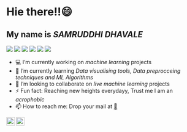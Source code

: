 # Hie there!!:smile:

## My name is ***SAMRUDDHI DHAVALE***
![](https://img.shields.io/badge/code-PYTHON-blue)  ![](https://img.shields.io/badge/code-R-red)  ![](https://img.shields.io/badge/code-C-green)  ![](https://img.shields.io/badge/code-SQL-orange)  ![](https://img.shields.io/badge/code-HTML,CSS-blue) ![](https://img.shields.io/badge/Tool-PowerBI-red)
* :computer: I’m currently working on *machine learning* projects
* 🌱 I’m currently learning *Data visualising tools, Data preprocceing techniques and ML Algorithms*
* 👯 I’m looking to collaborate on *live machine learning* projects
* ⚡ Fun fact: Reaching new heights everydayy, Trust me I am an *acrophobic*
* 📫 How to reach me: Drop your mail at [:email:](samruddhidhavale990@gmail.com)  
                  <a href="https://linkedin.com/in/samruddhi-dhavale990">
<img align="left" alt="Samruddhi dhavale" width="22px" src="https://github.com/WaylonWalker/WaylonWalker/blob/main/icon/linkedin.png?raw=true" /> 
  <a href="https://www.instagram.com/samruddhi_d5"><img align="left" width="22px" src="https://github.com/WaylonWalker/WaylonWalker/blob/main/icon/instagram.jpg?raw=true"></a><br>
  

                      
<!--
**samruddhid5/samruddhid5** is a ✨ _special_ ✨ repository because its `README.md` (this file) appears on your GitHub profile.

Here are some ideas to get you started:

- 🔭 I’m currently working on machine learning and opencv projects
- 🌱 I’m currently learning Data science,cloud computing
- 👯 I’m looking to collaborate on live machine learning projects
- 🤔 I’m looking for help with ...
- 💬 Ask me about ...
- 📫 How to reach me: Drop your mail at 
                     <a href="https://www.linkedin.com/in/samruddhi-dhavale-a7b4b91a9/"><br>
<img align="left" alt="Samruddhi dhavale" width="22px" src="https://cdn.jsdelivr.net/npm/simple-icons@v3/icons/linkedin.svg" />
                      
- 😄 Pronouns: 
- ⚡ Fun fact: Reaching new heights everydayy, Trust me I am an acrophobic
